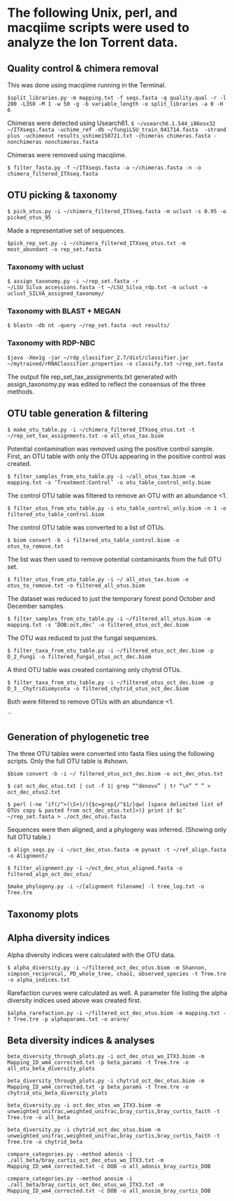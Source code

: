 # The following Unix, perl, and macqiime scripts were used to analyze the Ion Torrent data.
## Quality control & chimera removal
This was done using macqiime running in the Terminal.

`$split_libraries.py -m mapping.txt -f seqs.fasta -q quality.qual -r -l 200 -L350 -M 1 -w 50 -g -b variable_length -o split_libraries -a 0 -H 6`

Chimeras were detected using Usearch61. 
`$ ~/usearch6.1.544_i86osx32  ~/ITXseqs.fasta -uchime_ref -db ~/fungiLSU_train_041714.fasta  -strand plus -uchimeout results_ushime150721.txt -chimeras chimeras.fasta -nonchimeras nonchimeras.fasta`

Chimeras were removed using macqiime.

`$ filter_fasta.py -f ~/ITXseqs.fasta -a ~/chimeras.fasta -n -o chimera_filtered_ITXseq.fasta`

## OTU picking & taxonomy

`$ pick_otus.py -i ~/chimera_filtered_ITXseq.fasta -m uclust -s 0.95 -o picked_otus_95`

Made a representative set of sequences.

`$pick_rep_set.py -i ~/chimera_filtered_ITXseq_otus.txt -m most_abundant -o rep_set.fasta`

### Taxonomy with uclust

`$ assign_taxonomy.py -i ~/rep_set.fasta -r ~/LSU_Silva_accessions.fasta -t ~/LSU_Silva_rdp.txt -m uclust -o uclust_SILVA_assigned_taxonomy/`

### Taxonomy with BLAST + MEGAN

`$ blastn -db nt -query ~/rep_set.fasta -out results/`

### Taxonomy with RDP-NBC

`$java -Xmx1g -jar ~/rdp_classifier_2.7/dist/classifier.jar ~/mytrained/rRNAClassifier.properties -o classify.txt ~/rep_set.fasta`

The output file rep_set_tax_assignments.txt generated with assign_taxonomy.py was edited to reflect the consensus of the three methods.

## OTU table generation & filtering

`$ make_otu_table.py -i ~/chimera_filtered_ITXseq_otus.txt -t ~/rep_set_tax_assignments.txt -o all_otus_tax.biom`

Potential contamination was removed using the positive control sample. First, an OTU table with only the OTUs appearing in the positive control was created.

`$ filter_samples_from_otu_table.py -i ~/all_otus_tax.biom -m mapping.txt -s ‘Treatment:Control’ -o otu_table_control_only.biom`

The control OTU table was filtered to remove an OTU with an abundance <1.

`$ filter_otus_from_otu_table.py -i otu_table_control_only.biom -n 1 -o filtered_otu_table_control.biom`

The control OTU table was converted to a list of OTUs.

`$ biom convert -b -i filtered_otu_table_control.biom -o otus_to_remove.txt`

The list was then used to remove potential contaminants from the full OTU set.

`$ filter_otus_from_otu_table.py -i ~/ all_otus_tax.biom -e otus_to_remove.txt -o filtered_all_otus.biom` 

The dataset was reduced to just the temporary forest pond October and December samples.

`$ filter_samples_from_otu_table.py -i ~/filtered_all_otus.biom -m mapping.txt -s ‘DOB:oct,dec’ -o filtered_otus_oct_dec.biom`

The OTU was reduced to just the fungal sequences.

`$ filter_taxa_from_otu_table.py -i ~/filtered_otus_oct_dec.biom -p D_2_Fungi -o filtered_fungal_otus_oct_dec.biom`

A third OTU table was created containing only chytrid OTUs.

`$ filter_taxa_from_otu_table.py -i ~/filtered_otus_oct_dec.biom -p D_3__Chytridiomycota -o filtered_chytrid_otus_oct_dec.biom`

Both were filtered to remove OTUs with an abundance <1. 

``

## Generation of phylogenetic tree
The three OTU tables were converted into fasta files using the following scripts. Only the full OTU table is #shown.

`$biom convert -b -i ~/ filtered_otus_oct_dec.biom -o oct_dec_otus.txt`

`$ cat oct_dec_otus.txt | cut -f 1| grep “^denovo” | tr “\n” “ ” > oct_dec_otus2.txt`

`$ perl (-ne ‘if(/^>(\S+)/){$c=grep{/^$1/}qw( [space delimited list of OTUs copy & pasted from oct_dec_otus.txt]>)} print if $c’ ~/rep_set.fasta > ./oct_dec_otus.fasta`

Sequences were then aligned, and a phylogeny was inferred. (Showing only full OTU table.)

`$ align_seqs.py -i ~/oct_dec_otus.fasta -m pynast -t ~/ref_align.fasta -o Alignment/`

`$ filter_alignment.py -i ~/oct_dec_otus_aligned.fasta -o filtered_algn_oct_dec_otus/`

`$make_phylogeny.py -i ~/[alignment filename] -l tree_log.txt -o Tree.tre`

## Taxonomy plots

## Alpha diversity indices

Alpha diversity indices were calculated with the OTU data.

`$ alpha_diversity.py -i ~/filtered_oct_dec_otus.biom -m Shannon, simpson_reciprocal, PD_whole_tree, chao1, observed_species -t Tree.tre -o alpha_indices.txt`

Rarefaction curves were calculated as well. A parameter file listing the alpha diversity indices used above was created first.

`$alpha_rarefaction.py -i ~/filtered_oct_dec_otus.biom -m mapping.txt -t Tree.tre -p alphaparams.txt -o arare/`

## Beta diversity indices & analyses

`beta_diversity_through_plots.py -i oct_dec_otus_wo_ITX3.biom -m Mapping_ID_wm4_corrected.txt -p beta_params -t Tree.tre -o all_otu_beta_diversity_plots`

`beta_diversity_through_plots.py -i chytrid_oct_dec_otus.biom -m Mapping_ID_wm4_corrected.txt -p beta_params -t Tree.tre -o chytrid_otu_beta_diversity_plots`

`beta_diversity.py -i oct_dec_otus_wo_ITX3.biom -m unweighted_unifrac,weighted_unifrac,bray_curtis,bray_curtis_faith -t Tree.tre -o all_beta`

`beta_diversity.py -i chytrid_oct_dec_otus.biom -m unweighted_unifrac,weighted_unifrac,bray_curtis,bray_curtis_faith -t Tree.tre -o chytrid_beta`

`compare_categories.py --method adonis -i ./all_beta/bray_curtis_oct_dec_otus_wo_ITX3.txt -m Mapping_ID_wm4_corrected.txt -c DOB -o all_adonis_bray_curtis_DOB`

`compare_categories.py --method anosim -i ./all_beta/bray_curtis_oct_dec_otus_wo_ITX3.txt -m Mapping_ID_wm4_corrected.txt -c DOB -o all_anosim_bray_curtis_DOB`

